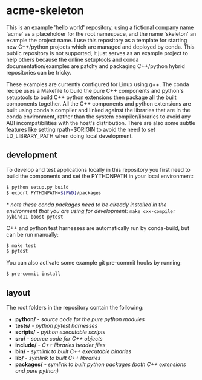 # acme-skeleton

This is an example 'hello world' repository, using a fictional company name 'acme' as a placeholder for the root
namespace, and the name 'skeleton' an example the project name. I use this repository as a template for starting new
C++/python projects which are managed and deployed by conda. This public repository is not supported, it just serves as
an example project to help others because the online setuptools and conda documentation/examples are patchy and
packaging C++/python hybrid repositories can be tricky.

These examples are currently configured for Linux using g++. The conda recipe uses a Makefile to build the pure C++
components and python's setuptools to build C++ python extensions then package all the built components together. All
the C++ components and python extensions are built using conda's compiler and linked against the libraries that are in
the conda environment, rather than the system compiler/libraries to avoid any ABI incompatibilities with the host's
distribution. There are also some subtle features like setting rpath=$ORIGIN to avoid the need to set LD_LIBRARY_PATH
when doing local development.

## development

To develop and test applications locally in this repository you first need to build the components and set the
PYTHONPATH in your local environment:

```bash
$ python setup.py build
$ export PYTHONPATH=${PWD}/packages
```

_* note these conda packages need to be already installed in the environment that you are using for development:_
```make cxx-compiler pybind11 boost pytest```

C++ and python test harnesses are automatically run by conda-build, but can be run manually:

```bash
$ make test
$ pytest
```

You can also activate some example git pre-commit hooks by running:

```bash
$ pre-commit install
```

## layout

The root folders in the repository contain the following:

* **python/** - _source code for the pure python modules_
* **tests/** - _python pytest harnesses_
* **scripts/** - _python executable scripts_
* **src/** - _source code for C++ objects_
* **include/** - _C++ libraries header files_
* **bin/** - _symlink to built C++ executable binaries_
* **lib/** - _symlink to built C++ libraries_
* **packages/** - _symlink to built python packages (both C++ extensions and pure python)_
